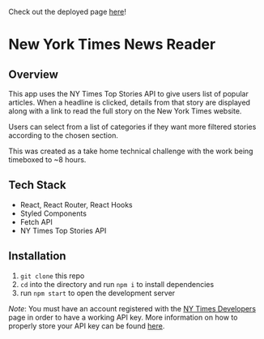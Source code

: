 Check out the deployed page [here](https://nyt-top-stories-reader.surge.sh/home)!

# New York Times News Reader

## Overview

This app uses the NY Times Top Stories API to give users list of popular articles. When a headline is clicked, details from that story are displayed along with a link to read the full story on the New York Times website.

Users can select from a list of categories if they want more filtered stories according to the chosen section.

This was created as a take home technical challenge with the work being timeboxed to ~8 hours.

## Tech Stack

- React, React Router, React Hooks
- Styled Components
- Fetch API
- NY Times Top Stories API

## Installation

1. `git clone` this repo
2. `cd` into the directory and run `npm i` to install dependencies
3. run `npm start` to open the development server

*Note*: You must have an account registered with the [NY Times Developers](https://developer.nytimes.com/) page in order to have a working API key. More information on how to properly store your API key can be found [here](https://create-react-app.dev/docs/adding-custom-environment-variables/).

